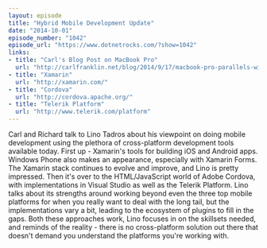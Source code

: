 ```yaml
---
layout: episode
title: "Hybrid Mobile Development Update"
date: "2014-10-01"
episode_number: "1042"
episode_url: "https://www.dotnetrocks.com/?show=1042"
links:
- title: "Carl's Blog Post on MacBook Pro"
  url: "http://carlfranklin.net/blog/2014/9/17/macbook-pro-parallels-windows-81-visual-studio-xamarin-aweso.html"
- title: "Xamarin"
  url: "http://xamarin.com/"
- title: "Cordova"
  url: "http://cordova.apache.org/"
- title: "Telerik Platform"
  url: "http://www.telerik.com/platform"
---
```


Carl and Richard talk to Lino Tadros about his viewpoint on doing mobile development using the plethora of cross-platform development tools available today. First up - Xamarin's tools for building iOS and Android apps. Windows Phone also makes an appearance, especially with Xamarin Forms. The Xamarin stack continues to evolve and improve, and Lino is pretty impressed. Then it's over to the HTML/JavaScript world of Adobe Cordova, with implementations in Visual Studio as well as the Telerik Platform. Lino talks about its strengths around working beyond even the three top mobile platforms for when you really want to deal with the long tail, but the implementations vary a bit, leading to the ecosystem of plugins to fill in the gaps. Both these approaches work, Lino focuses in on the skillsets needed, and reminds of the reality - there is no cross-platform solution out there that doesn't demand you understand the platforms you're working with.
